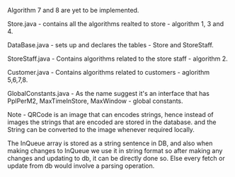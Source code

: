 
Algorithm 7 and 8 are yet to be implemented.

Store.java - contains all the algorithms realted to store - algorithm 1, 3 and 4.

DataBase.java - sets up and declares the tables - Store and StoreStaff.

StoreStaff.java - Contains algorithms related to the store staff - algorithm 2.

Customer.java - Contains algorithms related to customers - aglorithm 5,6,7,8.

GlobalConstants.java - As the name suggest it's an interface that has PplPerM2, MaxTimeInStore, MaxWindow - global constants.

Note - QRCode is an image that can encodes strings, hence instead of images the strings that are encoded are stored in the database.
and the String can be converted to the image whenever required locally.

The InQueue array is stored as a string sentence in DB, and also when making changes to InQueue we use it in string format so after 
making any changes and updating to db, it can be directly done so. Else every fetch or update from db would involve a parsing operation.
